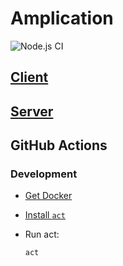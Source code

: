 # Amplication

![Node.js CI](https://github.com/amplication/amplication/workflows/Node.js%20CI/badge.svg)

## [Client](./amplication-client/readme.md)

## [Server](./amplication-server/readme.md)

## GitHub Actions

### Development

- [Get Docker](https://docs.docker.com/get-docker/)
- [Install `act`](https://github.com/nektos/act#installation)

- Run act:

  ```
  act
  ```
